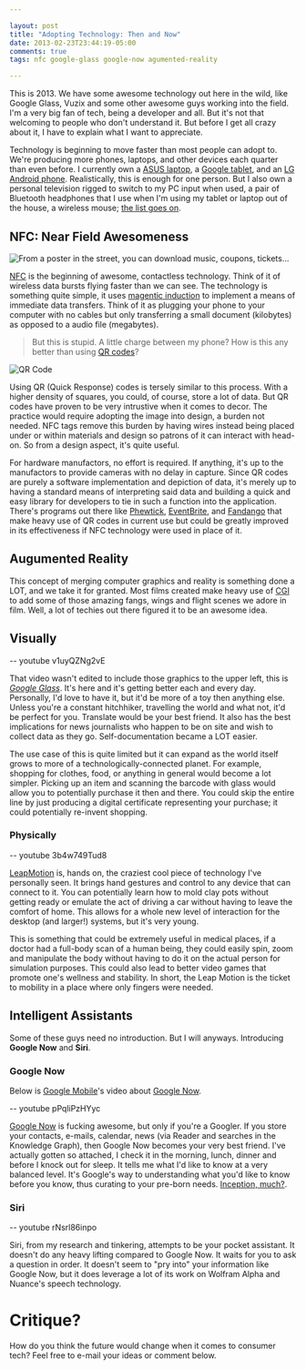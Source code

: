```yaml
---

layout: post
title: "Adopting Technology: Then and Now"
date: 2013-02-23T23:44:19-05:00
comments: true
tags: nfc google-glass google-now agumented-reality

---
```


This is 2013. We have some awesome technology out here in the wild, like
Google Glass, Vuzix and some other awesome guys working into the field. I'm a
very big fan of tech, being a developer and all. But it's not that welcoming
to people who don't understand it. But before I get all crazy about it, I have
to explain what I want to appreciate.

Technology is beginning to move faster than most people can adopt to. We're 
producing more phones, laptops, and other devices each quarter than even 
before. I currently own a [ASUS laptop](http://www.asus.com/Notebooks_Ultrabooks/K53e),
a [Google tablet](https://play.google.com/store/devices/details?id=nexus_7_16gb), and an
[LG Android phone](http://www.metropcs.com/metro/detail/LG+Motion%E2%84%A2+4G/LGMS770).
Realistically, this is enough for one person. But I also own a personal 
television rigged to switch to my PC input when used, a pair of Bluetooth 
headphones that I use when I'm using my tablet or laptop out of the house, 
a wireless mouse; [the list goes on](/).

## NFC: Near Field Awesomeness 
![From a poster in the street, you can download music, coupons, tickets...](images/posts/nfc_samsung_galaxy_s3.jpg)

[NFC](http://idea.imano.com/2011/05/nfc-for-dummies/) is the beginning of
awesome, contactless technology. Think of it of wireless data bursts flying
faster than we can see. The technology is something quite simple, it uses 
[magentic induction](http://en.wikipedia.org/wiki/Magnetic_induction) to 
implement a means of immediate data transfers. Think of it as plugging your 
phone to your computer with no cables but only transferring a small document 
(kilobytes) as opposed to a audio file (megabytes).

> But this is stupid. A little charge between my phone? How is this any better 
> than using [QR codes](http://en.wikipedia.org/wiki/QR_codes)?

![QR Code](http://upload.wikimedia.org/wikipedia/commons/thumb/9/9b/Wikipedia_mobile_en.svg/220px-Wikipedia_mobile_en.svg.png)

Using QR (Quick Response) codes is tersely similar to this process. With 
a higher density of squares, you could, of course, store a lot of data. But 
QR codes have proven to be very intrustive when it comes to decor. The 
practice would require adopting the image into design, a burden not needed. 
NFC tags remove this burden by having wires instead being placed under or 
within materials and design so patrons of it can interact with head-on. So 
from a design aspect, it's quite useful.

For hardware manufactors, no effort is required. If anything, it's up to the 
manufactors to provide cameras with no delay in capture. Since QR codes are purely 
a software implementation and depiction of data, it's merely up to having 
a standard means of interpreting said data and building a quick and easy 
library for developers to tie in such a function into the application. There's 
programs out there like [Phewtick](https://play.google.com/store/apps/details?id=com.phewtick),
[EventBrite](https://play.google.com/store/apps/details?id=com.eventbrite.attendee),
and [Fandango](https://play.google.com/store/apps/details?id=com.fandango)
that make heavy use of QR codes in current use but could be greatly improved
in its effectiveness if NFC technology were used in place of it.

## Augumented Reality

This concept of merging computer graphics and reality is something done a LOT,
and we take it for granted. Most films created make heavy use of
[CGI](http://en.wikipedia.org/wiki/Computer-generated_imagery) to add some of
those amazing fangs, wings and flight scenes we adore in film. Well, a lot of
techies out there figured it to be an awesome idea. 

## Visually
-- youtube v1uyQZNg2vE

That video wasn't edited to include those graphics to the upper left, this is
[*Google Glass*](http://www.google.com/glass). It's here and it's getting
better each and every day. Personally, I'd love to have it, but it'd be more
of a toy then anything else. Unless you're a constant hitchhiker, travelling
the world and what not, it'd be perfect for you. Translate would be your best
friend. It also has the best implications for news journalists who happen to
be on site and wish to collect data as they go. Self-documentation became a
LOT easier.

The use case of this is quite limited but it can expand as the world itself
grows to more of a technologically-connected planet. For example, shopping for
clothes, food, or anything in general would become a lot simpler. Picking up
an item and scanning the barcode with glass would allow you to potentially
purchase it then and there. You could skip the entire line by just producing a
digital certificate representing your purchase; it could potentially re-invent
shopping.

### Physically

-- youtube 3b4w749Tud8

[LeapMotion](http://leapmotion.com) is, hands on, the craziest cool piece of
technology I've personally seen. It brings hand gestures and control to any
device that can connect to it. You can potentially learn how to mold clay pots
without getting ready or emulate the act of driving a car without having to
leave the comfort of home. This allows for a whole new level of interaction
for the desktop (and larger!) systems, but it's very young.

This is something that could be extremely useful in medical places, if a
doctor had a full-body scan of a human being, they could easily spin, zoom and
manipulate the body without having to do it on the actual person for
simulation purposes. This could also lead to better video games that promote
one's wellness and stability. In short, the Leap Motion is the ticket to
mobility in a place where only fingers were needed.

## Intelligent Assistants

Some of these guys need no introduction. But I will anyways. Introducing **Google Now** and **Siri**.

### Google Now
Below is [Google Mobile](http://www.youtube.com/user/GoogleMobile?feature=watch)'s video about [Google Now](http://www.google.com/now).

-- youtube pPqliPzHYyc

[Google Now](http://www.google.com/now) is fucking awesome, but only if you're
a Googler. If you store your contacts, e-mails, calendar, news (via Reader and
searches in the Knowledge Graph), then Google Now becomes your very best
friend. I've actually gotten so attached, I check it in the morning, lunch,
dinner and before I knock out for sleep. It tells me what I'd like to know at
a very balanced level. It's Google's way to understanding what you'd like to
know before you know, thus curating to your pre-born needs. [Inception,
much?](http://www.youtube.com/watch?v=V3-a58Wt2tk).

### Siri
-- youtube rNsrl86inpo

Siri, from my research and tinkering, attempts to be your pocket assistant. It
doesn't do any heavy lifting compared to Google Now. It waits for you to ask a
question in order. It doesn't seem to "pry into" your information like Google
Now, but it does leverage a lot of its work on Wolfram Alpha and Nuance's
speech technology.

# Critique?

How do you think the future would change when it comes to consumer tech? Feel
free to e-mail your ideas or comment below.
